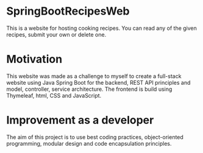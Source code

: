 # SpringBootRecipesWeb
This is a website for hosting cooking recipes. You can read any of the given recipes, submit your own or delete one.

# Motivation
This website was made as a challenge to myself to create a full-stack website using Java Spring Boot for the backend, REST API principles and model, controller, service architecture. The frontend is build using Thymeleaf, html, CSS and JavaScript.

# Improvement as a developer
The aim of this project is to use best coding practices, object-oriented programming, modular design and code encapsulation principles.
